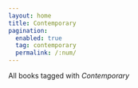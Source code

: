 ```yaml
---
layout: home
title: Contemporary
pagination: 
  enabled: true
  tag: contemporary
  permalink: /:num/
---
```


All books tagged with _Contemporary_